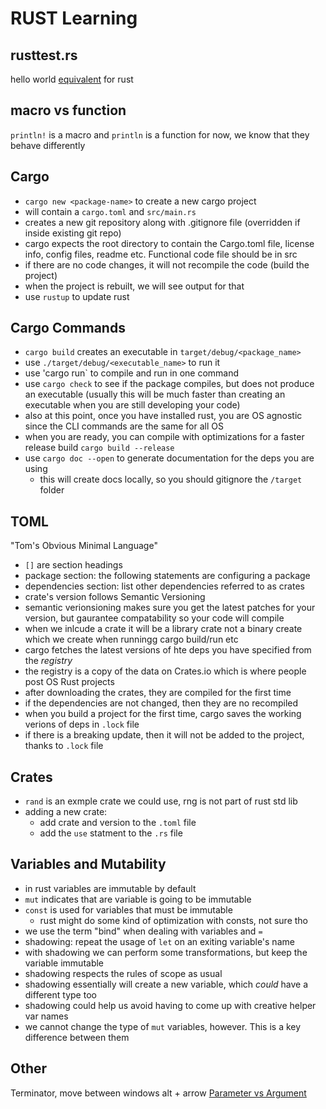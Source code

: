 # RUST Learning

## rusttest.rs
hello world [equivalent](https://www.techrepublic.com/article/how-to-install-rust-on-linux/) for rust

## macro vs function
`println!` is a macro and `println` is a function
for now, we know that they behave differently 

## Cargo
- `cargo new <package-name>` to create a new cargo project
- will contain a `cargo.toml` and `src/main.rs`
- creates a new git repository along with .gitignore file (overridden if inside existing git repo)
- cargo expects the root directory to contain the Cargo.toml file, license info, config files, readme etc. Functional code file should be in src
- if there are no code changes, it will not recompile the code (build the project)
- when the project is rebuilt, we will see output for that
- use `rustup` to update rust

## Cargo Commands
- `cargo build` creates an executable in `target/debug/<package_name>`
- use `./target/debug/<executable_name>` to run it
- use 'cargo run` to compile and run in one command
- use `cargo check` to see if the package compiles, but does not produce an executable (usually this will be much faster than creating an executable when you are still developing your code)
- also at this point, once you have installed rust, you are OS agnostic since the CLI commands are the same for all OS
- when you are ready, you can compile with optimizations for a faster release build `cargo build --release`
- use `cargo doc --open` to generate documentation for the deps you are using
	- this will create docs locally, so you should gitignore the `/target` folder
## TOML
"Tom's Obvious Minimal Language"
- `[]` are section headings
- package section: the following statements are configuring a package
- dependencies section: list other dependencies referred to as crates 
- crate's version follows Semantic Versioning
- semantic verionsioning makes sure you get the latest patches for your version, but gaurantee compatability so your code will compile
- when we inlcude a crate it will be a library crate not a binary create which we create when runningg cargo build/run etc
- cargo fetches the latest versions of hte deps you have specified from the *registry*
- the registry is a copy of the data on Crates.io which is where people post OS Rust projects
- after downloading the crates, they are compiled for the first time
- if the dependencies are not changed, then they are no recompiled
- when you build a project for the first time, cargo saves the working verions of deps in `.lock` file
- if there is a breaking update, then it will not be added to the project, thanks to `.lock` file


## Crates
- `rand` is an exmple crate we could use, rng is not part of rust std lib
- adding a new crate:
	- add crate and version to the `.toml` file
	- add the `use` statment to the `.rs` file


## Variables and Mutability
- in rust variables are immutable by default
- `mut` indicates that are variable is going to be immutable
- `const` is used for variables that must be immutable
	- rust might do some kind of optimization with consts, not sure tho
- we use the term "bind" when dealing with variables and `=`
- shadowing: repeat the usage of `let` on an exiting variable's name
- with shadowing we can perform some transformations, but keep the variable immutable
- shadowing respects the rules of scope as usual
- shadowing essentially will create a new variable, which *could* have a different type too
- shadowing could help us avoid having to come up with creative helper var names
- we cannot change the type of `mut` variables, however. This is a key difference between them


## Other
Terminator, move between windows alt + arrow
[Parameter vs Argument](https://stackoverflow.com/a/23992345)
